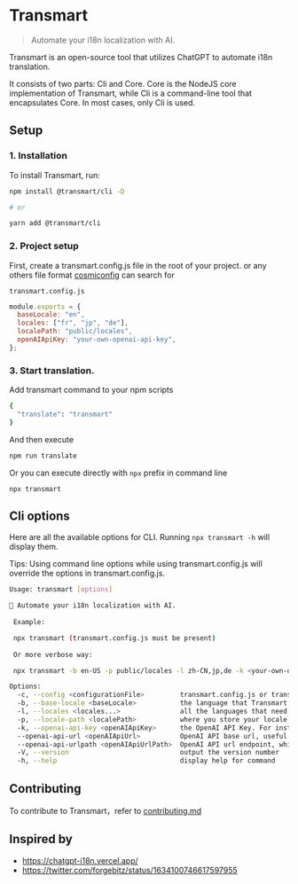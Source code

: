 # Transmart

> Automate your i18n localization with AI.

Transmart is an open-source tool that utilizes ChatGPT to automate i18n translation. 

It consists of two parts: Cli and Core. Core is the NodeJS core implementation of Transmart, while Cli is a command-line tool that encapsulates Core. In most cases, only Cli is used.

## Setup

### 1. Installation
To install Transmart, run:


```sh
npm install @transmart/cli -D

# or

yarn add @transmart/cli
```

### 2. Project setup

First, create a transmart.config.js file in the root of your project. or any others file format [cosmiconfig](https://www.npmjs.com/package/cosmiconfig?activeTab=readme) can search for

`transmart.config.js`

```js
module.exports = {
  baseLocale: "en",
  locales: ["fr", "jp", "de"],
  localePath: "public/locales",
  openAIApiKey: "your-own-openai-api-key",
};

```


### 3. Start translation.

Add transmart command to your npm scripts

```sh
{
  "translate": "transmart"
} 
```

And then execute

```sh
npm run translate
```

Or you can execute directly with `npx` prefix in command line

```
npx transmart
```

## Cli options

Here are all the available options for CLI.  Running `npx transmart -h` will display them.

Tips: Using command line options while using transmart.config.js will override the options in transmart.config.js.

```sh
Usage: transmart [options]

🚀 Automate your i18n localization with AI.
  
 Example: 

 npx transmart (transmart.config.js must be present)
  
 Or more verbose way: 

 npx transmart -b en-US -p public/locales -l zh-CN,jp,de -k <your-own-openai-api-key>

Options:
  -c, --config <configurationFile>         transmart.config.js or transmartrc.json whatever config file format which cosmiconfig supports
  -b, --base-locale <baseLocale>           the language that Transmart will use as a reference to translate other target languages
  -l, --locales <locales...>               all the languages that need to be translated (including baseLocale which is also acceptable)
  -p, --locale-path <localePath>           where you store your locale files
  -k, --openai-api-key <openAIApiKey>      the OpenAI API Key. For instructions on how to obtain a key, please refer to: https://gptforwork.com/setup/how-to-create-openai-api-key
  --openai-api-url <openAIApiUrl>          OpenAI API base url, useful when using proxy
  --openai-api-urlpath <openAIApiUrlPath>  OpenAI API url endpoint, which is useful when using proxy
  -V, --version                            output the version number
  -h, --help                               display help for command
```


## Contributing

To contribute to Transmart，refer to [contributing.md](./CONTRIBUTING.md)



## Inspired by

- https://chatgpt-i18n.vercel.app/
- https://twitter.com/forgebitz/status/1634100746617597955
